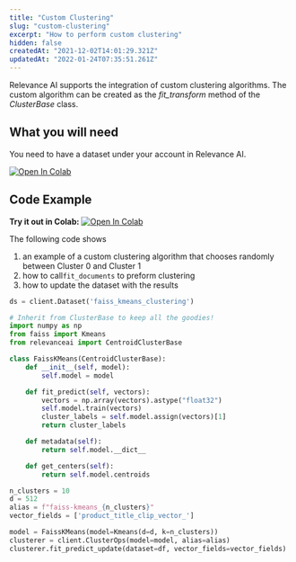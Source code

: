 ```yaml
---
title: "Custom Clustering"
slug: "custom-clustering"
excerpt: "How to perform custom clustering"
hidden: false
createdAt: "2021-12-02T14:01:29.321Z"
updatedAt: "2022-01-24T07:35:51.261Z"
---
```

Relevance AI supports the integration of custom clustering algorithms. The custom algorithm can be created as the *fit_transform* method of the *ClusterBase* class.

## What you will need
You need to have a dataset under your account in Relevance AI.

[![Open In Colab](https://colab.research.google.com/assets/colab-badge.svg)](https://colab.research.google.com/github/RelevanceAI/RelevanceAI-readme-docs/blob/v1.4.5/docs/clustering-features/clustering/_notebooks/RelevanceAI-ReadMe-Custom-Clustering.ipynb)

## Code Example

**Try it out in Colab:** [![Open In Colab](https://colab.research.google.com/assets/colab-badge.svg)](https://colab.research.google.com/github/RelevanceAI/RelevanceAI-readme-docs/blob/v1.4.5/docs/clustering-features/clustering/_notebooks/RelevanceAI-ReadMe-Custom-Clustering.ipynb)

The following code shows
1. an example of a custom clustering algorithm that chooses randomly between Cluster 0 and Cluster 1
2. how to call`fit_documents` to preform clustering
3. how to update the dataset with the results


```python Python (SDK)
ds = client.Dataset('faiss_kmeans_clustering')

# Inherit from ClusterBase to keep all the goodies!
import numpy as np
from faiss import Kmeans
from relevanceai import CentroidClusterBase

class FaissKMeans(CentroidClusterBase):
    def __init__(self, model):
        self.model = model

    def fit_predict(self, vectors):
        vectors = np.array(vectors).astype("float32")
        self.model.train(vectors)
        cluster_labels = self.model.assign(vectors)[1]
        return cluster_labels

    def metadata(self):
        return self.model.__dict__

    def get_centers(self):
        return self.model.centroids

n_clusters = 10
d = 512
alias = f"faiss-kmeans_{n_clusters}"
vector_fields = ['product_title_clip_vector_']

model = FaissKMeans(model=Kmeans(d=d, k=n_clusters))
clusterer = client.ClusterOps(model=model, alias=alias)
clusterer.fit_predict_update(dataset=df, vector_fields=vector_fields)
```
```python
```

